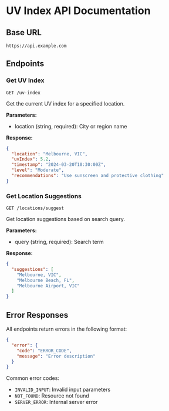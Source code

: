 # UV Index API Documentation

## Base URL
```
https://api.example.com
```

## Endpoints

### Get UV Index
```
GET /uv-index
```
Get the current UV index for a specified location.

**Parameters:**
- location (string, required): City or region name

**Response:**
```json
{
  "location": "Melbourne, VIC",
  "uvIndex": 5.2,
  "timestamp": "2024-03-20T10:30:00Z",
  "level": "Moderate",
  "recommendations": "Use sunscreen and protective clothing"
}
```

### Get Location Suggestions
```
GET /locations/suggest
```
Get location suggestions based on search query.

**Parameters:**
- query (string, required): Search term

**Response:**
```json
{
  "suggestions": [
    "Melbourne, VIC",
    "Melbourne Beach, FL",
    "Melbourne Airport, VIC"
  ]
}
```

## Error Responses

All endpoints return errors in the following format:

```json
{
  "error": {
    "code": "ERROR_CODE",
    "message": "Error description"
  }
}
```

Common error codes:
- `INVALID_INPUT`: Invalid input parameters
- `NOT_FOUND`: Resource not found
- `SERVER_ERROR`: Internal server error 